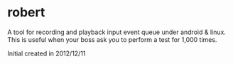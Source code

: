 robert
======

A tool for recording and playback input event queue under android &amp; linux. This is useful when your boss ask you to perform a test for 1,000 times.


Initial created in 2012/12/11

